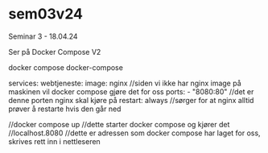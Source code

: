 # sem03v24
Seminar 3 - 18.04.24


Ser på Docker Compose V2

docker compose
docker-compose

services:
    webtjeneste:
        image: nginx //siden vi ikke har nginx image på maskinen vil docker compose gjøre det for oss
        ports: 
         - "8080:80" //det er denne porten nginx skal kjøre på
        restart: always //sørger for at nginx alltid prøver å restarte hvis den går ned


//docker compose up //dette starter docker compose og kjører det
//localhost.8080 //dette er adressen som docker compose har laget for oss, skrives rett inn i nettleseren
